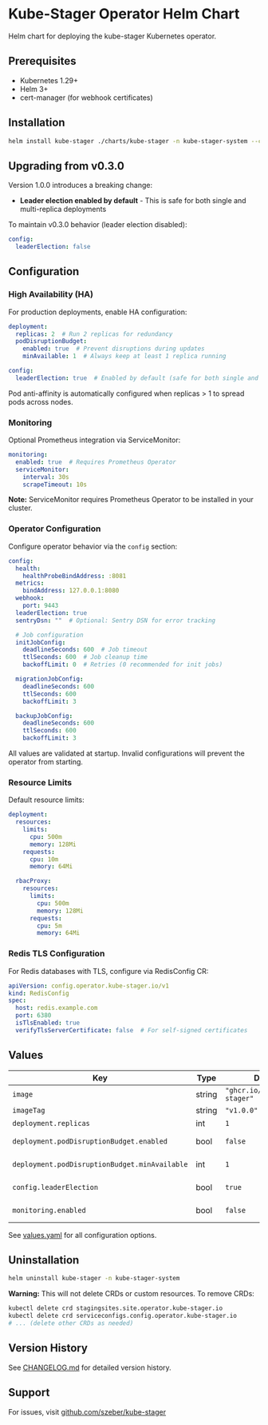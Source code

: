 # Kube-Stager Operator Helm Chart

Helm chart for deploying the kube-stager Kubernetes operator.

## Prerequisites

- Kubernetes 1.29+
- Helm 3+
- cert-manager (for webhook certificates)

## Installation

```bash
helm install kube-stager ./charts/kube-stager -n kube-stager-system --create-namespace
```

## Upgrading from v0.3.0

Version 1.0.0 introduces a breaking change:

- **Leader election enabled by default** - This is safe for both single and multi-replica deployments

To maintain v0.3.0 behavior (leader election disabled):

```yaml
config:
  leaderElection: false
```

## Configuration

### High Availability (HA)

For production deployments, enable HA configuration:

```yaml
deployment:
  replicas: 2  # Run 2 replicas for redundancy
  podDisruptionBudget:
    enabled: true  # Prevent disruptions during updates
    minAvailable: 1  # Always keep at least 1 replica running

config:
  leaderElection: true  # Enabled by default (safe for both single and multi-replica)
```

Pod anti-affinity is automatically configured when replicas > 1 to spread pods across nodes.

### Monitoring

Optional Prometheus integration via ServiceMonitor:

```yaml
monitoring:
  enabled: true  # Requires Prometheus Operator
  serviceMonitor:
    interval: 30s
    scrapeTimeout: 10s
```

**Note:** ServiceMonitor requires Prometheus Operator to be installed in your cluster.

### Operator Configuration

Configure operator behavior via the `config` section:

```yaml
config:
  health:
    healthProbeBindAddress: :8081
  metrics:
    bindAddress: 127.0.0.1:8080
  webhook:
    port: 9443
  leaderElection: true
  sentryDsn: ""  # Optional: Sentry DSN for error tracking

  # Job configuration
  initJobConfig:
    deadlineSeconds: 600  # Job timeout
    ttlSeconds: 600  # Job cleanup time
    backoffLimit: 0  # Retries (0 recommended for init jobs)

  migrationJobConfig:
    deadlineSeconds: 600
    ttlSeconds: 600
    backoffLimit: 3

  backupJobConfig:
    deadlineSeconds: 600
    ttlSeconds: 600
    backoffLimit: 3
```

All values are validated at startup. Invalid configurations will prevent the operator from starting.

### Resource Limits

Default resource limits:

```yaml
deployment:
  resources:
    limits:
      cpu: 500m
      memory: 128Mi
    requests:
      cpu: 10m
      memory: 64Mi

  rbacProxy:
    resources:
      limits:
        cpu: 500m
        memory: 128Mi
      requests:
        cpu: 5m
        memory: 64Mi
```

### Redis TLS Configuration

For Redis databases with TLS, configure via RedisConfig CR:

```yaml
apiVersion: config.operator.kube-stager.io/v1
kind: RedisConfig
spec:
  host: redis.example.com
  port: 6380
  isTlsEnabled: true
  verifyTlsServerCertificate: false  # For self-signed certificates
```

## Values

| Key | Type | Default | Description |
|-----|------|---------|-------------|
| `image` | string | `"ghcr.io/szeber/kube-stager"` | Operator image |
| `imageTag` | string | `"v1.0.0"` | Image tag |
| `deployment.replicas` | int | `1` | Number of replicas |
| `deployment.podDisruptionBudget.enabled` | bool | `false` | Enable PodDisruptionBudget |
| `deployment.podDisruptionBudget.minAvailable` | int | `1` | Minimum available pods |
| `config.leaderElection` | bool | `true` | Enable leader election |
| `monitoring.enabled` | bool | `false` | Enable ServiceMonitor |

See [values.yaml](values.yaml) for all configuration options.

## Uninstallation

```bash
helm uninstall kube-stager -n kube-stager-system
```

**Warning:** This will not delete CRDs or custom resources. To remove CRDs:

```bash
kubectl delete crd stagingsites.site.operator.kube-stager.io
kubectl delete crd serviceconfigs.config.operator.kube-stager.io
# ... (delete other CRDs as needed)
```

## Version History

See [CHANGELOG.md](CHANGELOG.md) for detailed version history.

## Support

For issues, visit [github.com/szeber/kube-stager](https://github.com/szeber/kube-stager/issues)
